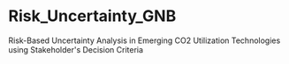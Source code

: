 # Risk_Uncertainty_GNB
Risk-Based Uncertainty Analysis in Emerging CO2 Utilization Technologies using Stakeholder's Decision Criteria
